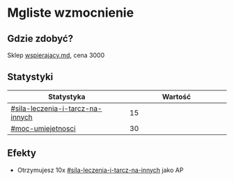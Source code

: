 # Mgliste wzmocnienie

## Gdzie zdobyć?

Sklep [wspierajacy.md](../../sklepy/wspierajacy.md "mention"), cena 3000

## Statystyki

<table><thead><tr><th width="294">Statystyka</th><th width="249">Wartość</th></tr></thead><tbody><tr><td><a data-mention href="../../inne/statystyki.md#sila-leczenia-i-tarcz-na-innych">#sila-leczenia-i-tarcz-na-innych</a></td><td>15</td></tr><tr><td><a data-mention href="../../inne/statystyki.md#moc-umiejetnosci">#moc-umiejetnosci</a></td><td>30</td></tr></tbody></table>

## Efekty

* Otrzymujesz 10x [#sila-leczenia-i-tarcz-na-innych](../../inne/statystyki.md#sila-leczenia-i-tarcz-na-innych "mention") jako AP
